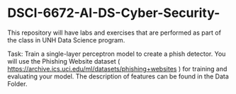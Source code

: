 # DSCI-6672-AI-DS-Cyber-Security-
This repository will have labs and exercises that are performed as part of the class in UNH Data Science program.


Task: Train a single-layer perceptron model to create a phish detector. You will use the Phishing Website dataset ( https://archive.ics.uci.edu/ml/datasets/phishing+websites ) for training and evaluating your model. The description of features can be found in the Data Folder. 
